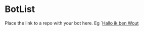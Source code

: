 # BotList
Place the link to a repo with your bot here.
Eg `[Hallo ik ben Wout](https://github.com/wschella/eenbotdienietbestaat)
